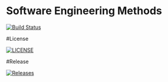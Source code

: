 # Software Engineering Methods

[![Build Status](https://travis-ci.com/rosco8/Lab.svg?token=kp4hzApjYYMN8qiDXC8y&branch=master)](https://travis-ci.com/rosco8/Lab)


#License 

[![LICENSE](https://img.shields.io/github/license/rosco8/sem.svg?style=flat-square)](https://github.com/<github-username>/sem/blob/master/LICENSE)


#Release

[![Releases](https://img.shields.io/github/release/rosco8/sem/all.svg?style=flat-square)](https://github.com/<github-username>/sem/releases)
